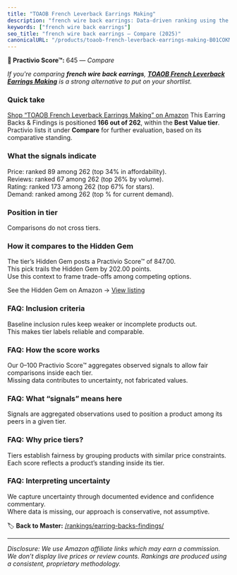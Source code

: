 ```yaml
---
title: "TOAOB French Leverback Earrings Making"
description: "french wire back earrings: Data-driven ranking using the Practivio Score™. Positioned by quality, value, demand, findability, momentum."
keywords: ["french wire back earrings"]
seo_title: "french wire back earrings — Compare (2025)"
canonicalURL: "/products/toaob-french-leverback-earrings-making-B01COKM2R2/"
---
```


**🛒 Practivio Score™:** 645 — _Compare_


*If you're comparing **french wire back earrings**, **[TOAOB French Leverback Earrings Making](https://www.amazon.com/dp/B01COKM2R2?tag=practivio-20)** is a strong alternative to put on your shortlist.*
### Quick take
[Shop “TOAOB French Leverback Earrings Making” on Amazon](https://www.amazon.com/dp/B01COKM2R2?tag=practivio-20)
This Earring Backs & Findings is positioned **166 out of 262**, within the **Best Value tier**.  
Practivio lists it under **Compare** for further evaluation, based on its comparative standing.

### What the signals indicate
Price: ranked 89 among 262 (top 34% in affordability).  
Reviews: ranked 67 among 262 (top 26% by volume).  
Rating: ranked 173 among 262 (top 67% for stars).  
Demand: ranked  among 262 (top % for current demand).

### Position in tier
Comparisons do not cross tiers.

### How it compares to the Hidden Gem
The tier’s Hidden Gem posts a Practivio Score™ of 847.00.  
This pick trails the Hidden Gem by 202.00 points.  
Use this context to frame trade-offs among competing options.  

See the Hidden Gem on Amazon → [View listing](https://www.amazon.com/dp/B088X15S9T?tag=practivio-20)

### FAQ: Inclusion criteria
Baseline inclusion rules keep weaker or incomplete products out.  
This makes tier labels reliable and comparable.

### FAQ: How the score works
Our 0–100 Practivio Score™ aggregates observed signals to allow fair comparisons inside each tier.  
Missing data contributes to uncertainty, not fabricated values.

### FAQ: What “signals” means here
Signals are aggregated observations used to position a product among its peers in a given tier.

### FAQ: Why price tiers?
Tiers establish fairness by grouping products with similar price constraints.  
Each score reflects a product’s standing inside its tier.

### FAQ: Interpreting uncertainty
We capture uncertainty through documented evidence and confidence commentary.  
Where data is missing, our approach is conservative, not assumptive.

<!-- Missing template for Compare/CompareWithinPriceClass -->


🏷️ **Back to Master:** [/rankings/earring-backs-findings/](/rankings/earring-backs-findings/)

---
_Disclosure: We use Amazon affiliate links which may earn a commission. We don’t display live prices or review counts. Rankings are produced using a consistent, proprietary methodology._
